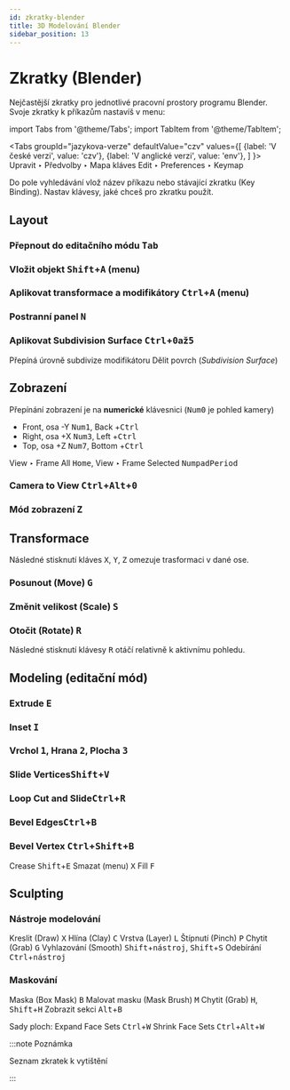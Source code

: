 ```yaml
---
id: zkratky-blender
title: 3D Modelování Blender
sidebar_position: 13
---
```


# Zkratky (Blender)

Nejčastější zkratky pro jednotlivé pracovní prostory programu Blender.
Svoje zkratky k příkazům nastavíš v menu:

import Tabs from '@theme/Tabs';
import TabItem from '@theme/TabItem';

<Tabs
  groupId="jazykova-verze"
  defaultValue="czv"
  values={[
    {label: 'V české verzi', value: 'czv'},
    {label: 'V anglické verzi', value: 'env'},
  ]
}>
<TabItem value="czv">Upravit ‣ Předvolby ‣ Mapa kláves</TabItem>
<TabItem value="env">Edit ‣ Preferences ‣ Keymap</TabItem>
</Tabs>

Do pole vyhledávání vlož název příkazu nebo stávající zkratku (Key Binding). Nastav klávesy, jaké chceš pro zkratku použít.


## Layout
### Přepnout do editačního módu <kbd>Tab</kbd>
### Vložit objekt <kbd>Shift</kbd>+<kbd>A</kbd> (menu)
### Aplikovat transformace a modifikátory <kbd>Ctrl</kbd>+<kbd>A</kbd> (menu)
### Postranní panel <kbd>N</kbd>
### Aplikovat Subdivision Surface <kbd>Ctrl</kbd>+<kbd>0</kbd>až<kbd>5</kbd>
Přepíná úrovně subdivize modifikátoru Dělit povrch (*Subdivision Surface*)

## Zobrazení
Přepínání zobrazení je na **numerické** klávesnici (<kbd>Num0</kbd> je pohled kamery)

- Front, osa -Y <kbd>Num1</kbd>, Back +<kbd>Ctrl</kbd>
- Right, osa +X <kbd>Num3</kbd>, Left +<kbd>Ctrl</kbd>
- Top, osa +Z <kbd>Num7</kbd>, Bottom +<kbd>Ctrl</kbd>

View ‣ Frame All <kbd>Home</kbd>, View ‣ Frame Selected <kbd>NumpadPeriod</kbd>

### Camera to View <kbd>Ctrl</kbd>+<kbd>Alt</kbd>+<kbd>0</kbd>

### Mód zobrazení <kbd>Z</kbd>

## Transformace
Následné stisknutí kláves <kbd>X</kbd>, <kbd>Y</kbd>, <kbd>Z</kbd> omezuje trasformaci v dané ose.
### Posunout (Move) <kbd>G</kbd>
### Změnit velikost (Scale) <kbd>S</kbd>
### Otočit (Rotate) <kbd>R</kbd>
Následné stisknutí klávesy <kbd>R</kbd> otáčí relativně k aktivnímu pohledu.


## Modeling (editační mód)
### Extrude <kbd>E</kbd>
### Inset <kbd>I</kbd>
### Vrchol <kbd>1</kbd>, Hrana <kbd>2</kbd>, Plocha <kbd>3</kbd>
### Slide Vertices<kbd>Shift</kbd>+<kbd>V</kbd>
### Loop Cut and Slide<kbd>Ctrl</kbd>+<kbd>R</kbd>
### Bevel Edges<kbd>Ctrl</kbd>+<kbd>B</kbd>
### Bevel Vertex <kbd>Ctrl</kbd>+<kbd>Shift</kbd>+<kbd>B</kbd>
Crease  <kbd>Shift</kbd>+<kbd>E</kbd>
Smazat (menu) <kbd>X</kbd>
Fill  <kbd>F</kbd>

## Sculpting
### Nástroje modelování

Kreslit (Draw) <kbd>X</kbd>
Hlína (Clay) <kbd>C</kbd>
Vrstva (Layer) <kbd>L</kbd>
Štípnutí (Pinch) <kbd>P</kbd>
Chytit (Grab) <kbd>G</kbd>
Vyhlazování (Smooth) <kbd>Shift</kbd>+<kbd>nástroj</kbd>,  <kbd>Shift</kbd>+<kbd>S</kbd>
Odebírání <kbd>Ctrl</kbd>+<kbd>nástroj</kbd>


### Maskování
Maska (Box Mask) <kbd>B</kbd>
Malovat masku (Mask Brush) <kbd>M</kbd>
Chytit (Grab) <kbd>H</kbd>, <kbd>Shift</kbd>+<kbd>H</kbd>
Zobrazit sekci <kbd>Alt</kbd>+<kbd>B</kbd>


Sady ploch:
Expand Face Sets <kbd>Ctrl</kbd>+<kbd>W</kbd>
Shrink Face Sets <kbd>Ctrl</kbd>+<kbd>Alt</kbd>+<kbd>W</kbd>



:::note Poznámka

Seznam zkratek k vytištění

:::
